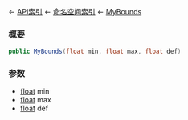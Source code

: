 ← [API索引](Api-Index) ← [命名空间索引](Namespace-Index) ← [MyBounds](VRageMath.MyBounds)

### 概要

```csharp
public MyBounds(float min, float max, float def)
```

### 参数

* [float](https://docs.microsoft.com/en-us/dotnet/api/System.Single?view=netframework-4.6) min
* [float](https://docs.microsoft.com/en-us/dotnet/api/System.Single?view=netframework-4.6) max
* [float](https://docs.microsoft.com/en-us/dotnet/api/System.Single?view=netframework-4.6) def
